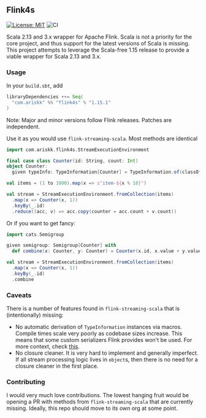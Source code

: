 ## Flink4s

[![License: MIT](https://img.shields.io/badge/License-MIT-blue.svg)](https://github.com/ariskk/flink4s/blob/main/LICENSE)
![CI](https://github.com/ariskk/flink4s/workflows/CI/badge.svg)

Scala 2.13 and 3.x wrapper for Apache Flink. Scala is not a priority for the core project, and thus support for the latest versions of Scala is missing.
This project attempts to leverage the Scala-free 1.15 release to provide a viable wrapper for Scala 2.13 and 3.x.

### Usage

In your `build.sbt`, add

```scala
libraryDependencies ++= Seq(
  "com.ariskk" %% "flink4s" % "1.15.1"
)
```

Note: Major and minor versions follow Flink releases. Patches are independent.

Use it as you would use `flink-streaming-scala`. Most methods are identical

```scala
import com.ariskk.flink4s.StreamExecutionEnvironment

final case class Counter(id: String, count: Int)
object Counter:
  given typeInfo: TypeInformation[Counter] = TypeInformation.of(classOf[Counter])

val items = (1 to 1000).map(x => s"item-${x % 10}")

val stream = StreamExecutionEnvironment.fromCollection(items)
  .map(x => Counter(x, 1))
  .keyBy(_.id)
  .reduce((acc, v) => acc.copy(counter = acc.count + v.count))
```

Or if you want to get fancy:

```scala
import cats.Semigroup

given semigroup: Semigroup[Counter] with
  def combine(x: Counter, y: Counter) = Counter(x.id, x.value + y.value)

val stream = StreamExecutionEnvironment.fromCollection(items)
  .map(x => Counter(x, 1))
  .keyBy(_.id)
  .combine
```

### Caveats

There is a number of features found in `flink-streaming-scala` that is (intentionally) missing:
- No automatic derivation of `TypeInformation` instances via macros. Compile times scale very poorly as codebase sizes increase.
This means that some custom serializers Flink provides won't be used. For more context, check [this](https://medium.com/drivetribe-engineering/towards-achieving-a-10x-compile-time-improvement-in-a-flink-codebase-a69596edcb50).
- No closure cleaner. It is very hard to implement and generally imperfect. If all stream processing logic lives in `object`s, then there is no need for a closure cleaner in the first place.


### Contributing

I would very much love contributions. The lowest hanging fruit would be opening a PR with methods from `flink-streaming-scala` that are currently missing. 
Ideally, this repo should move to its own org at some point.
